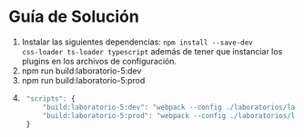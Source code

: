 # Guía de Solución

1. Instalar las siguientes dependencias: <code>npm install --save-dev css-loader ts-loader typescript</code> además de tener que instanciar los plugins en los archivos de configuración.
2. npm run build:laboratorio-5:dev
3. npm run build:laboratorio-5:prod
4. ```javascript
    "scripts": {
        "build:laboratorio-5:dev": "webpack --config ./laboratorios/laboratorio-5/webpack.dev.js",
        "build:laboratorio-5:prod": "webpack --config ./laboratorios/laboratorio-5/webpack.prod.js"
    }
  ```